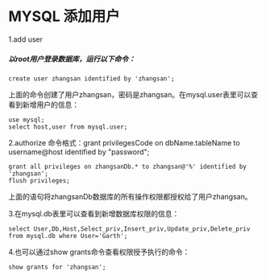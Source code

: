 # MYSQL 添加用户
1.add user
##### 以root用户登录数据库，运行以下命令：
```
create user zhangsan identified by 'zhangsan';
```
上面的命令创建了用户zhangsan，密码是zhangsan。在mysql.user表里可以查看到新增用户的信息：
```
use mysql;
select host,user from mysql.user;
```
2.authorize
命令格式：grant privilegesCode on dbName.tableName to username@host identified by "password";
```
grant all privileges on zhangsanDb.* to zhangsan@'%' identified by 'zhangsan';
flush privileges;
```
上面的语句将zhangsanDb数据库的所有操作权限都授权给了用户zhangsan。

3.在mysql.db表里可以查看到新增数据库权限的信息：
```
select User,Db,Host,Select_priv,Insert_priv,Update_priv,Delete_priv from mysql.db where User='Garth';
```
4.也可以通过show grants命令查看权限授予执行的命令：
```
show grants for 'zhangsan';
```
